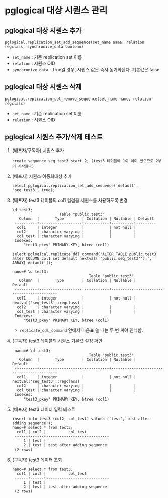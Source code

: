 # pglogical 대상 시퀀스 관리

## pglogical 대상 시퀀스 추가
`pglogical.replication_set_add_sequence(set_name name, relation regclass, synchronize_data boolean)`
- `set_name` : 기존 replication set 이름
- `relation` : 시퀀스 OID
- `synchronize_data` : True일 경우, 시퀀스 값은 즉시 동기화된다. 기본값은 false


## pglogical 대상 시퀀스 삭제
`pglogical.replication_set_remove_sequence(set_name name, relation regclass)`
- `set_name` : 기존 replication set 이름
- `relation` : 시퀀스 OID


## pglogical 시퀀스 추가/삭제 테스트
1. (배포자/구독자) 시퀀스 추가
   ```
   create sequence seq_test3 start 2; (test3 테이블에 1이 이미 있으므로 2부터 시작한다)
   ```

2. (배포자) 시퀀스 이중화대상 추가
   ```
   select pglogical.replication_set_add_sequence('default', 'seq_test3', true);
   ```

3. (배포자) test3 테이블의 col1 컬럼을 시퀀스를 사용하도록 변경
   ```
   \d test3;
                        Table "public.test3"
      Column  |       Type        | Collation | Nullable | Default
    ----------+-------------------+-----------+----------+---------
     col1     | integer           |           | not null |
     col2     | character varying |           |          |
     col_test | character varying |           |          |
    Indexes:
        "test3_pkey" PRIMARY KEY, btree (col1)

   select pglogical.replicate_ddl_command('ALTER TABLE public.test3 alter COLUMN col1 set default nextval(''public.seq_test3'');', ARRAY['default']);

   nano=# \d test3;
                                     Table "public.test3"
      Column  |       Type        | Collation | Nullable |            Default
    ----------+-------------------+-----------+----------+--------------------------------
     col1     | integer           |           | not null | nextval('seq_test3'::regclass)
     col2     | character varying |           |          |
     col_test | character varying |           |          |
    Indexes:
        "test3_pkey" PRIMARY KEY, btree (col1)
   ```
   - `replicate_ddl_command` 안에서 따옴표 쓸 때는 두 번 써야 인식함.

4. (구독자) test3 테이블의 시퀀스 기본값 설정 확인
   ```
    nano=# \d test3;
                                     Table "public.test3"
      Column  |       Type        | Collation | Nullable |            Default
    ----------+-------------------+-----------+----------+--------------------------------
     col1     | integer           |           | not null | nextval('seq_test3'::regclass)
     col2     | character varying |           |          |
     col_test | character varying |           |          |
    Indexes:
        "test3_pkey" PRIMARY KEY, btree (col1)
   ```

5. (배포자) test3 데이터 입력 테스트
   ```
   insert into test3 (col2, col_test) values ('test','test after adding sequence');
   nano=# select * from test3;
     col1 | col2 |          col_test
    ------+------+----------------------------
        1 | test |
        2 | test | test after adding sequence
    (2 rows)
   ```
6. (구독자) test3 데이터 조회
   ```
   nano=# select * from test3;
     col1 | col2 |          col_test
    ------+------+----------------------------
        1 | test |
        2 | test | test after adding sequence
    (2 rows)
   ```